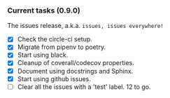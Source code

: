 ### Current tasks (0.9.0)

The issues release, a.k.a. `issues, issues everywhere!`

 - [x] Check the circle-ci setup.
 - [x] Migrate from pipenv to poetry.
 - [x] Start using black.
 - [x] Cleanup of coverall/codecov properties.
 - [x] Document using docstrings and Sphinx.
 - [x] Start using github issues.
 - [ ] Clear all the issues with a 'test' label.  12 to go.

